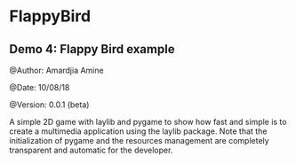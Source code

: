 # FlappyBird
Demo 4: Flappy Bird example
---------------------------
@Author: Amardjia Amine

@Date: 10/08/18

@Version: 0.0.1 (beta)

A simple 2D game with laylib and  pygame to show how fast and simple
is to create a multimedia application using the laylib package.
Note that the initialization of pygame and the resources management
are completely transparent and automatic for the developer.
